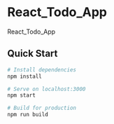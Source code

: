 # React_Todo_App
React_Todo_App
## Quick Start

```bash
# Install dependencies
npm install

# Serve on localhost:3000
npm start

# Build for production
npm run build
```
